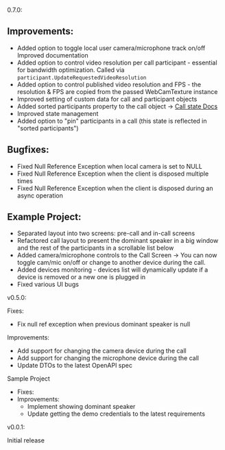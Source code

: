 0.7.0:

## Improvements:
- Added option to toggle local user camera/microphone track on/off
Improved documentation
- Added option to control video resolution per call participant - essential for bandwidth optimization. Called via `participant.UpdateRequestedVideoResolution`
- Added option to control published video resolution and FPS - the resolution & FPS are copied from the passed WebCamTexture instance
- Improved setting of custom data for call and participant objects
- Added sorted participants property to the call object -> [Call state Docs](https://getstream.io/video/docs/unity/guides/call-and-participant-state/#properties)
- Improved state management
- Added option to "pin" participants in a call (this state is reflected in "sorted participants")

## Bugfixes:
- Fixed Null Reference Exception when local camera is set to NULL
- Fixed Null Reference Exception when the client is disposed multiple times
- Fixed Null Reference Exception when the client is disposed during an async operation

## Example Project:
- Separated layout into two screens: pre-call and in-call screens
- Refactored call layout to present the dominant speaker in a big window and the rest of the participants in a scrollable list below
- Added camera/microphone controls to the Call Screen -> You can now toggle cam/mic on/off or change to another device during the call.
- Added devices monitoring - devices list will dynamically update if a device is removed or a new one is plugged in
- Fixed various UI bugs

v0.5.0:

Fixes:
* Fix null ref exception when previous dominant speaker is null

Improvements:
* Add support for changing the camera device during the call
* Add support for changing the microphone device during the call
* Update DTOs to the latest OpenAPI spec

Sample Project
* Fixes:
* Improvements:
	* Implement showing dominant speaker
	* Update getting the demo credentials to the latest requirements

v0.0.1:

Initial release
